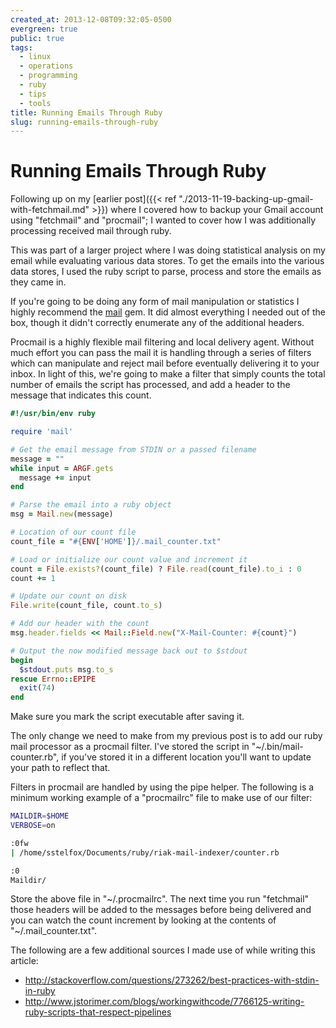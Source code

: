 ```yaml
---
created_at: 2013-12-08T09:32:05-0500
evergreen: true
public: true
tags:
  - linux
  - operations
  - programming
  - ruby
  - tips
  - tools
title: Running Emails Through Ruby
slug: running-emails-through-ruby
---
```


# Running Emails Through Ruby

Following up on my [earlier post]({{< ref "./2013-11-19-backing-up-gmail-with-fetchmail.md" >}}) where I covered how to backup your Gmail account using "fetchmail" and "procmail"; I wanted to cover how I was additionally processing received mail through ruby.

This was part of a larger project where I was doing statistical analysis on my email while evaluating various data stores. To get the emails into the various data stores, I used the ruby script to parse, process and store the emails as they came in.

If you're going to be doing any form of mail manipulation or statistics I highly recommend the [mail](https://github.com/mikel/mail) gem. It did almost everything I needed out of the box, though it didn't correctly enumerate any of the additional headers.

Procmail is a highly flexible mail filtering and local delivery agent. Without much effort you can pass the mail it is handling through a series of filters which can manipulate and reject mail before eventually delivering it to your inbox. In light of this, we're going to make a filter that simply counts the total number of emails the script has processed, and add a header to the message that indicates this count.

```ruby
#!/usr/bin/env ruby

require 'mail'

# Get the email message from STDIN or a passed filename
message = ""
while input = ARGF.gets
  message += input
end

# Parse the email into a ruby object
msg = Mail.new(message)

# Location of our count file
count_file = "#{ENV['HOME']}/.mail_counter.txt"

# Load or initialize our count value and increment it
count = File.exists?(count_file) ? File.read(count_file).to_i : 0
count += 1

# Update our count on disk
File.write(count_file, count.to_s)

# Add our header with the count
msg.header.fields << Mail::Field.new("X-Mail-Counter: #{count}")

# Output the now modified message back out to $stdout
begin
  $stdout.puts msg.to_s
rescue Errno::EPIPE
  exit(74)
end
```

Make sure you mark the script executable after saving it.

The only change we need to make from my previous post is to add our ruby mail processor as a procmail filter. I've stored the script in "~/.bin/mail-counter.rb", if you've stored it in a different location you'll want to update your path to reflect that.

Filters in procmail are handled by using the pipe helper. The following is a minimum working example of a "procmailrc" file to make use of our filter:

```bash
MAILDIR=$HOME
VERBOSE=on

:0fw
| /home/sstelfox/Documents/ruby/riak-mail-indexer/counter.rb

:0
Maildir/
```

Store the above file in "~/.procmailrc". The next time you run "fetchmail" those headers will be added to the messages before being delivered and you can watch the count increment by looking at the contents of "~/.mail_counter.txt".

The following are a few additional sources I made use of while writing this article:

* http://stackoverflow.com/questions/273262/best-practices-with-stdin-in-ruby
* http://www.jstorimer.com/blogs/workingwithcode/7766125-writing-ruby-scripts-that-respect-pipelines
